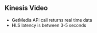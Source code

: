 ## Kinesis Video 

- GetMedia API call returns real time data 
- HLS latency is between 3-5 seconds

